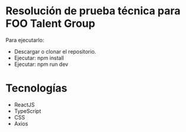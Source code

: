 # Resolución de prueba técnica para FOO Talent Group

Para ejecutarlo:
  - Descargar o clonar el repositorio.
  - Ejecutar: npm install
  - Ejecutar: npm run dev

# Tecnologías
  - ReactJS
  - TypeScript
  - CSS
  - Axios
  
